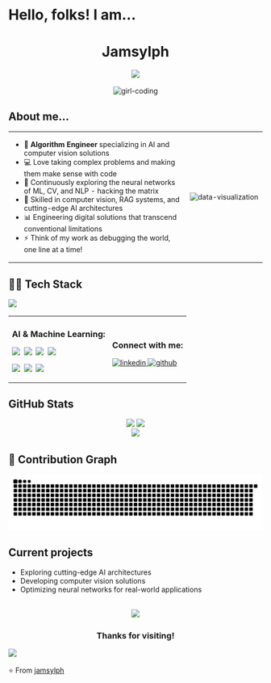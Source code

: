 # Hello, folks! I am...

<h1 align="center">Jamsylph</h1>
<p align="center">
<img src="https://readme-typing-svg.herokuapp.com/?color=00FFFF&width=380&height=45&lines=Algorithm+Engineer;AI+%26+Computer+Vision;NLP+%26+Deep+Learning;Where+Reality+Meets+Imagination&center=true&duration=1000&pause=200"></a>
</p>

<div align="center">
  <img src="https://media.giphy.com/media/L1R1tvI9svkIWwpVYr/giphy.gif" width="450" alt="girl-coding" />
</div>

## About me...

<table>
<tr>
<td width="70%">

- 🔮 **Algorithm Engineer** specializing in AI and computer vision solutions
- 💻 Love taking complex problems and making them make sense with code
- 🚀 Continuously exploring the neural networks of ML, CV, and NLP - hacking the matrix
- 🤖 Skilled in computer vision, RAG systems, and cutting-edge AI architectures
- 📊 Engineering digital solutions that transcend conventional limitations
- ⚡ Think of my work as debugging the world, one line at a time!

</td>
<td width="30%">
<img src="https://media.giphy.com/media/3oKIPEqDGUULpEU0aQ/giphy.gif" width="100%" alt="data-visualization" align="right" />
</td>
</tr>
</table>

## 👨‍💻 Tech Stack

<p align="left">
  <a href="https://skillicons.dev">
    <img src="https://skillicons.dev/icons?i=python,cpp,pytorch,tensorflow,opencv,mysql,vscode,linux,git,docker,vim,bash" />
  </a>
</p>

<table>
<tr>
<td>

### AI & Machine Learning:
<p>
  <img src="https://img.shields.io/badge/Machine_Learning-4B8BBE?style=for-the-badge&logoColor=black&labelColor=00FFFF" />&nbsp;
  <img src="https://img.shields.io/badge/Computer_Vision-5C3EE8?style=for-the-badge&logoColor=black&labelColor=00FFFF" />&nbsp;
  <img src="https://img.shields.io/badge/Deep_Learning-FF6F00?style=for-the-badge&logoColor=black&labelColor=00FFFF" />&nbsp;
  <img src="https://img.shields.io/badge/NLP-9CF?style=for-the-badge&logoColor=black&labelColor=00FFFF" />
</p>

<p>
  <img src="https://img.shields.io/badge/Object_Detection-CD5C5C?style=for-the-badge&logoColor=black&labelColor=00FFFF" />&nbsp;
  <img src="https://img.shields.io/badge/RAG-8B00FF?style=for-the-badge&logoColor=black&labelColor=00FFFF" />&nbsp;
  <img src="https://img.shields.io/badge/Data_Analysis-25A162?style=for-the-badge&logoColor=black&labelColor=00FFFF" />
</p>

</td>
<td>

### Connect with me:
<div>
  <a href="https://linkedin.com/in/jamsylph" target="_blank">
    <img src=https://img.shields.io/badge/linkedin-%231E77B5.svg?&style=for-the-badge&logo=linkedin&logoColor=white alt=linkedin style="margin-bottom: 5px;" />
  </a>
  <a href="https://github.com/jamsylph" target="_blank">
    <img src=https://img.shields.io/badge/github-%2324292e.svg?&style=for-the-badge&logo=github&logoColor=white alt=github style="margin-bottom: 5px;" />
  </a>
</div>

</td>
</tr>
</table>

## GitHub Stats

<div align="center">
  <img width="45%" src="https://github-readme-stats.vercel.app/api?username=jamsylph&show_icons=true&hide_border=true&count_private=true&include_all_commits=true&theme=radical" />
  <img width="45%" src="https://github-readme-streak-stats.herokuapp.com/?user=jamsylph&hide_border=true&theme=radical&date_format=M%20j%5B%2C%20Y%5D" />
</div>

<div align="center">
  <img width="35%" src="https://github-readme-stats.vercel.app/api/top-langs/?username=jamsylph&hide_border=true&layout=compact&theme=radical" />
</div>

## 🐍 Contribution Graph

<div align="center">
  <picture>
    <source media="(prefers-color-scheme: dark)" srcset="https://raw.githubusercontent.com/jamsylph/jamsylph/output/github-contribution-grid-snake-dark.svg">
    <source media="(prefers-color-scheme: light)" srcset="https://raw.githubusercontent.com/jamsylph/jamsylph/output/github-contribution-grid-snake.svg">
    <img alt="snake animation" src="https://raw.githubusercontent.com/jamsylph/jamsylph/output/github-contribution-grid-snake.svg">
  </picture>
</div>

## Current projects
- Exploring cutting-edge AI architectures
- Developing computer vision solutions
- Optimizing neural networks for real-world applications

<br/>

<div align="center">
  <img src="https://media.giphy.com/media/du3J3cXyzhj75IOgvA/giphy.gif" width="100">
  <h3>Thanks for visiting!</h3>
</div>

![](https://komarev.com/ghpvc/?username=jamsylph&color=00FFFF)

⭐️ From [jamsylph](https://github.com/jamsylph)
